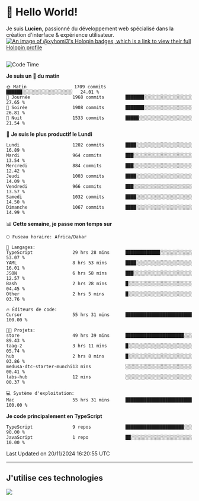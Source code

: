 # 👋 Hello World!

Je suis **Lucien**, passionné du développement web spécialisé dans la création d'interface & expérience utilisateur.
[![An image of @xyhomi3's Holopin badges, which is a link to view their full Holopin profile](https://holopin.me/xyhomi3)](https://holopin.io/@xyhomi3)

##

<!--START_SECTION:waka-->
![Code Time](http://img.shields.io/badge/Code%20Time-2%2C567%20hrs%2016%20mins-blue)

**Je suis un 🐤 du matin** 

```text
🌞 Matin                  1709 commits        ██████░░░░░░░░░░░░░░░░░░░   24.01 % 
🌆 Journée                1968 commits        ███████░░░░░░░░░░░░░░░░░░   27.65 % 
🌃 Soirée                 1908 commits        ███████░░░░░░░░░░░░░░░░░░   26.81 % 
🌙 Nuit                   1533 commits        █████░░░░░░░░░░░░░░░░░░░░   21.54 % 
```
📅 **Je suis le plus productif le Lundi** 

```text
Lundi                    1202 commits        ████░░░░░░░░░░░░░░░░░░░░░   16.89 % 
Mardi                    964 commits         ███░░░░░░░░░░░░░░░░░░░░░░   13.54 % 
Mercredi                 884 commits         ███░░░░░░░░░░░░░░░░░░░░░░   12.42 % 
Jeudi                    1003 commits        ████░░░░░░░░░░░░░░░░░░░░░   14.09 % 
Vendredi                 966 commits         ███░░░░░░░░░░░░░░░░░░░░░░   13.57 % 
Samedi                   1032 commits        ████░░░░░░░░░░░░░░░░░░░░░   14.50 % 
Dimanche                 1067 commits        ████░░░░░░░░░░░░░░░░░░░░░   14.99 % 
```


📊 **Cette semaine, je passe mon temps sur** 

```text
🕑︎ Fuseau horaire: Africa/Dakar

💬 Langages: 
TypeScript               29 hrs 28 mins      █████████████░░░░░░░░░░░░   53.07 % 
YAML                     8 hrs 53 mins       ████░░░░░░░░░░░░░░░░░░░░░   16.01 % 
JSON                     6 hrs 58 mins       ███░░░░░░░░░░░░░░░░░░░░░░   12.57 % 
Bash                     2 hrs 28 mins       █░░░░░░░░░░░░░░░░░░░░░░░░   04.45 % 
Other                    2 hrs 5 mins        █░░░░░░░░░░░░░░░░░░░░░░░░   03.76 % 

🔥 Éditeurs de code: 
Cursor                   55 hrs 31 mins      █████████████████████████   100.00 % 

🐱‍💻 Projets: 
store                    49 hrs 39 mins      ██████████████████████░░░   89.43 % 
taag-2                   3 hrs 11 mins       █░░░░░░░░░░░░░░░░░░░░░░░░   05.74 % 
hub                      2 hrs 8 mins        █░░░░░░░░░░░░░░░░░░░░░░░░   03.86 % 
medusa-dtc-starter-munchi13 mins             ░░░░░░░░░░░░░░░░░░░░░░░░░   00.41 % 
labs-hub                 12 mins             ░░░░░░░░░░░░░░░░░░░░░░░░░   00.37 % 

💻 Système d'exploitation: 
Mac                      55 hrs 31 mins      █████████████████████████   100.00 % 
```

**Je code principalement en TypeScript** 

```text
TypeScript               9 repos             ██████████████████████░░░   90.00 % 
JavaScript               1 repo              ██░░░░░░░░░░░░░░░░░░░░░░░   10.00 % 
```




 Last Updated on 20/11/2024 16:20:55 UTC
<!--END_SECTION:waka-->
---

## J'utilise ces technologies

<p align="left">
  <a href="https://skillicons.dev">
    <img src="https://skillicons.dev/icons?i=ts,js,md,scss,tailwind,react,docker,express,astro,vite,nextjs,vercel,figma,ableton" />
  </a>
</p>

